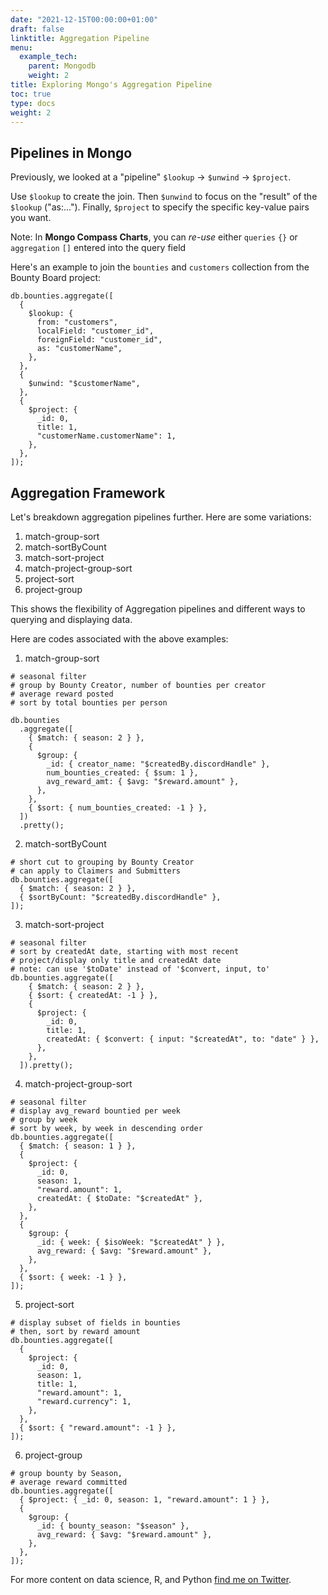 ```yaml
---
date: "2021-12-15T00:00:00+01:00"
draft: false
linktitle: Aggregation Pipeline
menu:
  example_tech:
    parent: Mongodb
    weight: 2
title: Exploring Mongo's Aggregation Pipeline
toc: true
type: docs
weight: 2
---
```


## Pipelines in Mongo

Previously, we looked at a "pipeline" `$lookup` -> `$unwind` -> `$project`.

Use `$lookup` to create the join. Then `$unwind` to focus on the "result" of the `$lookup` ("as:..."). Finally, `$project` to specify the specific key-value pairs you want.

Note: In **Mongo Compass Charts**, you can *re-use* either `queries` `{}` or `aggregation` `[]` entered into the query field

Here's an example to join the `bounties` and `customers` collection from the Bounty Board project:

```{python}
db.bounties.aggregate([
  {
    $lookup: {
      from: "customers",
      localField: "customer_id",
      foreignField: "customer_id",
      as: "customerName",
    },
  },
  {
    $unwind: "$customerName",
  },
  {
    $project: {
      _id: 0,
      title: 1,
      "customerName.customerName": 1,
    },
  },
]);
```

## Aggregation Framework

Let's breakdown aggregation pipelines further. Here are some variations:

1. match-group-sort
2. match-sortByCount
3. match-sort-project
4. match-project-group-sort
5. project-sort
6. project-group

This shows the flexibility of Aggregation pipelines and different ways to querying and displaying data.

Here are codes associated with the above examples:

1. match-group-sort

```{python}
# seasonal filter
# group by Bounty Creator, number of bounties per creator
# average reward posted
# sort by total bounties per person

db.bounties
  .aggregate([
    { $match: { season: 2 } },
    {
      $group: {
        _id: { creator_name: "$createdBy.discordHandle" },
        num_bounties_created: { $sum: 1 },
        avg_reward_amt: { $avg: "$reward.amount" },
      },
    },
    { $sort: { num_bounties_created: -1 } },
  ])
  .pretty();
```


2. match-sortByCount

```{python}
# short cut to grouping by Bounty Creator
# can apply to Claimers and Submitters
db.bounties.aggregate([
  { $match: { season: 2 } },
  { $sortByCount: "$createdBy.discordHandle" },
]);
```
3. match-sort-project

```{python}
# seasonal filter
# sort by createdAt date, starting with most recent
# project/display only title and createdAt date
# note: can use '$toDate' instead of '$convert, input, to'
db.bounties.aggregate([
    { $match: { season: 2 } },
    { $sort: { createdAt: -1 } },
    {
      $project: {
        _id: 0,
        title: 1,
        createdAt: { $convert: { input: "$createdAt", to: "date" } },
      },
    },
  ]).pretty();
```
4. match-project-group-sort

```{python}
# seasonal filter
# display avg_reward bountied per week
# group by week
# sort by week, by week in descending order
db.bounties.aggregate([
  { $match: { season: 1 } },
  {
    $project: {
      _id: 0,
      season: 1,
      "reward.amount": 1,
      createdAt: { $toDate: "$createdAt" },
    },
  },
  {
    $group: {
      _id: { week: { $isoWeek: "$createdAt" } },
      avg_reward: { $avg: "$reward.amount" },
    },
  },
  { $sort: { week: -1 } },
]);
```
5. project-sort

```{python}
# display subset of fields in bounties
# then, sort by reward amount
db.bounties.aggregate([
  {
    $project: {
      _id: 0,
      season: 1,
      title: 1,
      "reward.amount": 1,
      "reward.currency": 1,
    },
  },
  { $sort: { "reward.amount": -1 } },
]);
```
6. project-group

```{python}
# group bounty by Season,
# average reward committed
db.bounties.aggregate([
  { $project: { _id: 0, season: 1, "reward.amount": 1 } },
  {
    $group: {
      _id: { bounty_season: "$season" },
      avg_reward: { $avg: "$reward.amount" },
    },
  },
]);
```



For more content on data science, R, and Python [find me on Twitter](https://twitter.com/paulapivat).